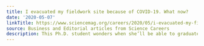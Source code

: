 ```yaml
---
title: I evacuated my fieldwork site because of COVID-19. What now?
date: '2020-05-07'
linkTitle: https://www.sciencemag.org/careers/2020/05/i-evacuated-my-fieldwork-site-because-covid-19-what-now
source: Business and Editorial articles from Science Careers
description: This Ph.D. student wonders when she’ll be able to graduate
---
```

